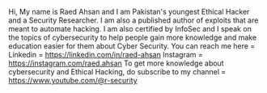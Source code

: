Hi, My name is Raed Ahsan and I am Pakistan's youngest Ethical Hacker and a Security Researcher. I am also a published author of exploits that are meant to
automate hacking.
I am also certified by InfoSec and I speak on the topics of cybersecurity to help people gain more knowledge and make education easier for them
about Cyber Security.
You can reach me here =
  Linkedin = https://linkedin.com/in/raed-ahsan
  Instagram = https://instagram.com/raed.ahsan
To get more knowledge about cybersecurity and Ethical Hacking, do subscribe to my channel = https://www.youtube.com/@r-security
<!---
R-Security/R-Security is a ✨ special ✨ repository because its `README.md` (this file) appears on your GitHub profile.
You can click the Preview link to take a look at your changes.
--->
